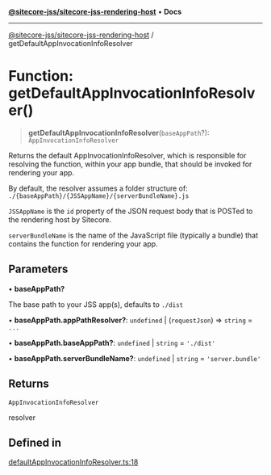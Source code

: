 [**@sitecore-jss/sitecore-jss-rendering-host**](../README.md) • **Docs**

***

[@sitecore-jss/sitecore-jss-rendering-host](../README.md) / getDefaultAppInvocationInfoResolver

# Function: getDefaultAppInvocationInfoResolver()

> **getDefaultAppInvocationInfoResolver**(`baseAppPath`?): `AppInvocationInfoResolver`

Returns the default AppInvocationInfoResolver, which is responsible for resolving the function, within your app bundle,
that should be invoked for rendering your app.

By default, the resolver assumes a folder structure of:
`./{baseAppPath}/{JSSAppName}/{serverBundleName}.js`

`JSSAppName` is the `id` property of the JSON request body that is POSTed to the rendering host by Sitecore.

`serverBundleName` is the name of the JavaScript file (typically a bundle) that contains the function for rendering your app.

## Parameters

• **baseAppPath?**

The base path to your JSS app(s), defaults to `./dist`

• **baseAppPath.appPathResolver?**: `undefined` \| (`requestJson`) => `string` = `...`

• **baseAppPath.baseAppPath?**: `undefined` \| `string` = `'./dist'`

• **baseAppPath.serverBundleName?**: `undefined` \| `string` = `'server.bundle'`

## Returns

`AppInvocationInfoResolver`

resolver

## Defined in

[defaultAppInvocationInfoResolver.ts:18](https://github.com/Sitecore/jss/blob/b5a46b615f5ff23027c5e9a755573e12c4212373/packages/sitecore-jss-rendering-host/src/defaultAppInvocationInfoResolver.ts#L18)
